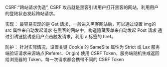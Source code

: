 CSRF:“跨站请求伪造”, CSRF 攻击就是黑客引诱用户打开黑客的网站，利用用户的登陆状态发起跨站请求。

实现：
最容易实现的是 Get 请求，一般进入黑客网站后，可以通过设置 img的 src 属性来自动发起请求
在黑客的网站中，构造隐藏表单来自动发起 Post 请求
通过引诱链接诱惑用户点击触发请求，利用 a 标签的 href。

防护：
针对实际情况，设置关键 Cookie 的 SameSite 属性为 Strict 或 Lax
服务端验证请求来源站点(Referer、Origin)
使用 CSRF Token，服务端随机生成返回给浏览器的 Token，每一次请求都会携带不同的 CSRF Token

